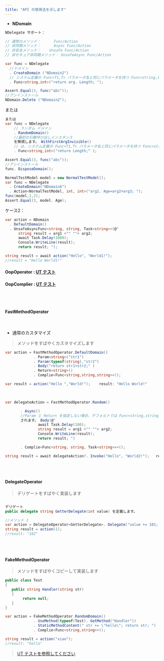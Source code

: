 ```yaml
---
title: "API の使用法を示します"
---
```


- **NDomain**


```cs 
NDelegate サポート：

// 通常のメソッド：      Func/Action
// 非同期メソッド：      Async Func/Action
// 非安全メソッド：    Unsafe Func/Action
// 非セキュア非同期メソッド： UnsafeAsync Func/Action

var func = NDelegate
  //ドメイン
  . CreateDomain ("NDomain2")    
  // システム定義の Func<T1,T> パラメータ名と同じパラメータを持つ Func<string,int> メソッドをドメインに作成します。
  . Func<string,int>("return arg. Length; "); 

Assert.Equal(3, func("abc"));
//アンインストール
NDomain.Delete ("NDomain2");
```

または

```cs
または
var func = NDelegate
    // ランダム ドメイン
    . RandomDomain()
    //最初の引数呼び出しインスタンス
    を無視します。 WithFirstArgInvisible()
    // は、システム定義の Func<T1,T> パラメータ名と同じパラメータを持つ Func<string,int> メソッドをドメイン内に作成します。
    . Func<string,int>("return Length;" ); 

Assert.Equal(3, func("abc"));
//アンインストール
func. DisposeDomain();
```

```cs
NormalTestModel model = new NormalTestModel();
var func = NDelegate
  . CreateDomain("NDomain6")
  . Action<NormalTestModel, int, int>("arg1. Age=arg2+arg3; ");
func(model,1,2);
Assert.Equal(3, model. Age);
```

ケース2：
```cs
var action = NDomain
  . DefaultDomain()
  . UnsafeAsyncFunc<string, string, Task<string>>(@"
      string result = arg1 +"" ""+ arg2;
      await Task.Delay(1000);
      Console.WriteLine(result);
      return result; ");

string result = await action("Hello", "World1!");
//result = "Hello World1!"
```

#### OopOperator : [UT テスト](https://github.com/dotnetcore/Natasha/blob/master/test/NatashaUT/BuilderUT)

#### OopComplier : [UT テスト](https://github.com/dotnetcore/Natasha/blob/master/test/NatashaUT/OopComplierTest.cs)

<br/>

<br/>

#### FastMethodOperator

  <br/>

- 通常のカスタマイズ

> メソッドをすばやくカスタマイズします

```cs
var action = FastMethodOperator.DefaultDomain()
             . Param<string>("str1")
             . Param(typeof(string),"str2")
             . Body("return str1+str2;" )
             . Return<string>()
             . Complie<Func<string,string,string>>();

var result = action("Hello ","World!");    result: "Hello World!"
```

<br/>


```cs
var delegateAction = FastMethodOperator.Random()

       . Async()
       //Param と Return を指定しない場合、デフォルトでは Func<string,string,Task<string>> システム定義のパラメータ名が使用
       されます。 Body(@"
               await Task.Delay(100);
               string result = arg1 +"" ""+ arg2;
               Console.WriteLine(result);
               return result; ")

       . Complie<Func<string, string, Task<string>>>();

string result = await delegateAction?. Invoke("Hello", "World2!");   result: "Hello World2!"
```

<br/>
<br/>

#### DelegateOperator

> デリゲートをすばやく実装します

```cs

デリゲート
public delegate string GetterDelegate(int value) を定義します。

//メソッド 1
var action = DelegateOperator<GetterDelegate>. Delegate("value += 101; return value. ToString(); ");
string result = action(1);
//result: "102"
```

<br/>
<br/>

#### FakeMethodOperator

> メソッドをすばやくコピーして実装します

```cs
public class Test
{
   public string Handler(string str)
   {
        return null;
   }
}
```

```cs
var action = FakeMethodOperator.RandomDomain()
             . UseMethod(typeof(Test). GetMethod("Handler"))
             . StaticMethodContent(" str += \"hello\"; return str; ")
             . Complie<Func<string,string>>();

string result = action("xiao");
//result: "hello"              
```

> [UT テストを参照してください](https://github.com/dotnetcore/Natasha/blob/master/test/NatashaUT/OperatorUT/FakeOperatorUT.cs#L96-L196)

<br/>
<br/>
